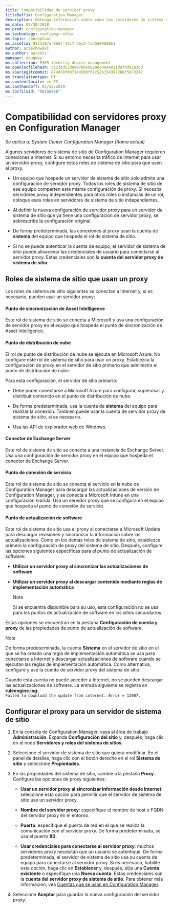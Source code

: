 ```yaml
---
title: Compatibilidad de servidor proxy
titleSuffix: Configuration Manager
description: Obtenga información sobre cómo los servidores de sistema de sitio de Configuration Manager usan los servidores proxy.
ms.date: 07/30/2018
ms.prod: configuration-manager
ms.technology: configmgr-other
ms.topic: conceptual
ms.assetid: 9123a87a-0b6f-43c7-b5c2-fac5d09686b1
author: aczechowski
ms.author: aaroncz
manager: dougeby
ms.collection: M365-identity-device-management
ms.openlocfilehash: 5123bd51de9678666b28ec464e811dafdd91a30d
ms.sourcegitcommit: 874d78f08714a509f61c52b154387268f5b73242
ms.translationtype: HT
ms.contentlocale: es-ES
ms.lasthandoff: 02/12/2019
ms.locfileid: "56156566"
---
```

# <a name="proxy-server-support-in-configuration-manager"></a>Compatibilidad con servidores proxy en Configuration Manager

*Se aplica a: System Center Configuration Manager (Rama actual)*

Algunos servidores de sistema de sitio de Configuration Manager requieren conexiones a Internet. Si su entorno necesita tráfico de Internet para usar un servidor proxy, configure estos roles de sistema de sitio para que usen el proxy.  

-   Un equipo que hospede un servidor de sistema de sitio solo admite una configuración de servidor proxy. Todos los roles de sistema de sitio de ese equipo comparten esta misma configuración de proxy. Si necesita servidores proxy independientes para otros roles o instancias de un rol, coloque esos roles en servidores de sistema de sitio independientes.  

-   Al definir la nueva configuración de servidor proxy para un servidor de sistema de sitio que ya tiene una configuración de servidor proxy, se sobrescribe la configuración original.  

-   De forma predeterminada, las conexiones al proxy usan la cuenta de **sistema** del equipo que hospeda el rol de sistema de sitio.  

-   Si no se puede autenticar la cuenta de equipo, el servidor de sistema de sitio puede almacenar las credenciales de usuario para conectarse al servidor proxy. Estas credenciales son la **cuenta del servidor proxy de sistema de sitio**.  



## <a name="site-system-roles-that-use-a-proxy"></a>Roles de sistema de sitio que usan un proxy

Los roles de sistema de sitio siguientes se conectan a Internet y, si es necesario, pueden usar un servidor proxy:  


#### <a name="asset-intelligence-synchronization-point"></a>Punto de sincronización de Asset Intelligence
Este rol de sistema de sitio se conecta a Microsoft y usa una configuración de servidor proxy en el equipo que hospeda el punto de sincronización de Asset Intelligence.  


#### <a name="cloud-distribution-point"></a>Punto de distribución de nube
El rol de punto de distribución de nube se ejecuta en Microsoft Azure. No configure este rol de sistema de sitio para usar un proxy. Establezca la configuración de proxy en el servidor de sitio primario que administra el punto de distribución de nube.  

Para esta configuración, el servidor de sitio primario:  

-   Debe poder conectarse a Microsoft Azure para configurar, supervisar y distribuir contenido en el punto de distribución de nube.  

-   De forma predeterminada, usa la cuenta de **sistema** del equipo para realizar la conexión. También puede usar la cuenta de servidor proxy de sistema de sitio, si es necesario.  

-   Usa las API de explorador web de Windows.  


#### <a name="exchange-server-connector"></a>Conector de Exchange Server
Este rol de sistema de sitio se conecta a una instancia de Exchange Server. Usa una configuración de servidor proxy en el equipo que hospeda el conector de Exchange Server.  


#### <a name="service-connection-point"></a>Punto de conexión de servicio
Este rol de sistema de sitio se conecta al servicio en la nube de Configuration Manager para descargar las actualizaciones de versión de Configuration Manager, y se conecta a Microsoft Intune en una configuración híbrida. Usa un servidor proxy que se configura en el equipo que hospeda el punto de conexión de servicio.  


#### <a name="software-update-point"></a>Punto de actualización de software
Este rol de sistema de sitio usa el proxy al conectarse a Microsoft Update para descargar revisiones y sincronizar la información sobre las actualizaciones. Como en los demás roles de sistema de sitio, establezca primero la configuración de proxy del sistema de sitio. Después, configure las opciones siguientes específicas para el punto de actualización de software:  

-   **Utilizar un servidor proxy al sincronizar las actualizaciones de software**  

-   **Utilizar un servidor proxy al descargar contenido mediante reglas de implementación automática**  

    > [!Note]  
    > Si se encuentra disponible para su uso, esta configuración no se usa para los puntos de actualización de software en los sitios secundarios.  

Estas opciones se encuentran en la pestaña **Configuración de cuenta y proxy** de las propiedades de punto de actualización de software.  

> [!NOTE]  
>  De forma predeterminada, la cuenta **Sistema** en el servidor de sitio en el que se ha creado una regla de implementación automática se usa para conectarse a Internet y descargar actualizaciones de software cuando se ejecutan las reglas de implementación automática. Como alternativa, configure y use la cuenta de servidor proxy del sistema de sitio. 
>   
>  Cuando esta cuenta no puede acceder a Internet, no se pueden descargar las actualizaciones de software. La entrada siguiente se registra en **ruleengine.log**:  
> `Failed to download the update from internet. Error = 12007.`  



## <a name="configure-the-proxy-for-a-site-system-server"></a>Configurar el proxy para un servidor de sistema de sitio  

1.  En la consola de Configuration Manager, vaya al área de trabajo **Administración**. Expanda **Configuración del sitio** y, después, haga clic en el nodo **Servidores y roles del sistema de sitios**.  

2.  Seleccione el servidor de sistema de sitio que quiera modificar. En el panel de detalles, haga clic con el botón derecho en el rol **Sistema de sitio** y seleccione **Propiedades**.  

3.  En las propiedades del sistema de sitio, cambie a la pestaña **Proxy**. Configure las opciones de proxy siguientes:  

    - **Usar un servidor proxy al sincronizar información desde Internet**: seleccione esta opción para permitir que el servidor de sistema de sitio use un servidor proxy.  

    - **Nombre del servidor proxy**: especifique el nombre de host o FQDN del servidor proxy en el entorno.  

    - **Puerto**: especifique el puerto de red en el que se realiza la comunicación con el servidor proxy. De forma predeterminada, se usa el puerto **80**.  

    - **Usar credenciales para conectarse al servidor proxy**: muchos servidores proxy necesitan que un usuario se autentique. De forma predeterminada, el servidor de sistema de sitio usa su cuenta de equipo para conectarse al servidor proxy. Si es necesario, habilite esta opción, haga clic en **Establecer** y, después, elija una **Cuenta existente** o especifique una **Nueva cuenta**. Estas credenciales son la **cuenta del servidor proxy de sistema de sitio**.  Para obtener más información, vea [Cuentas que se usan en Configuration Manager](/sccm/core/plan-design/hierarchy/accounts).  

4.  Seleccione **Aceptar** para guardar la nueva configuración del servidor proxy.  
